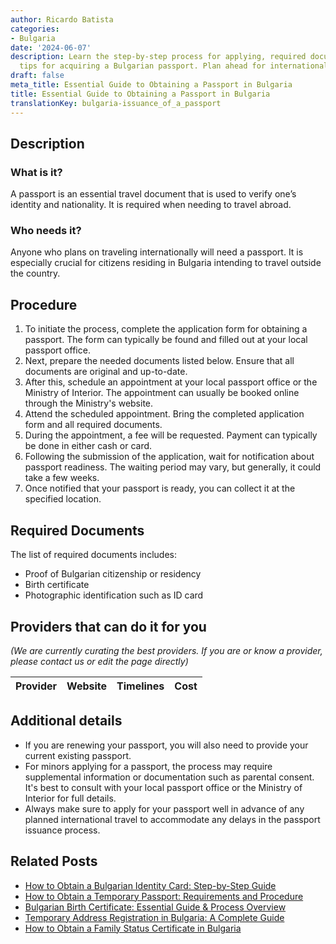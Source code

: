 ```yaml
---
author: Ricardo Batista
categories:
- Bulgaria
date: '2024-06-07'
description: Learn the step-by-step process for applying, required documents, and
  tips for acquiring a Bulgarian passport. Plan ahead for international travel.
draft: false
meta_title: Essential Guide to Obtaining a Passport in Bulgaria
title: Essential Guide to Obtaining a Passport in Bulgaria
translationKey: bulgaria-issuance_of_a_passport
---
```


## Description
### What is it?
A passport is an essential travel document that is used to verify one’s identity and nationality. It is required when needing to travel abroad.

### Who needs it?
Anyone who plans on traveling internationally will need a passport. It is especially crucial for citizens residing in Bulgaria intending to travel outside the country.

## Procedure
1. To initiate the process, complete the application form for obtaining a passport. The form can typically be found and filled out at your local passport office.
2. Next, prepare the needed documents listed below. Ensure that all documents are original and up-to-date.
3. After this, schedule an appointment at your local passport office or the Ministry of Interior. The appointment can usually be booked online through the Ministry's website.
4. Attend the scheduled appointment. Bring the completed application form and all required documents.
5. During the appointment, a fee will be requested. Payment can typically be done in either cash or card.
6. Following the submission of the application, wait for notification about passport readiness. The waiting period may vary, but generally, it could take a few weeks.
7. Once notified that your passport is ready, you can collect it at the specified location.

## Required Documents
The list of required documents includes:
- Proof of Bulgarian citizenship or residency
- Birth certificate
- Photographic identification such as ID card

## Providers that can do it for you

_(We are currently curating the best providers. If you are or know a provider, please contact us or edit the page directly)_

| Provider        |     Website     |     Timelines    |       Cost      |
| :-------------: | :-------------: |  :-------------: | :-------------: |

## Additional details
- If you are renewing your passport, you will also need to provide your current existing passport.
- For minors applying for a passport, the process may require supplemental information or documentation such as parental consent. It's best to consult with your local passport office or the Ministry of Interior for full details.
- Always make sure to apply for your passport well in advance of any planned international travel to accommodate any delays in the passport issuance process.
## Related Posts

- [How to Obtain a Bulgarian Identity Card: Step-by-Step Guide](https://tramitit.com/guides/bulgaria/issuance_of_an_identity_card/)
- [How to Obtain a Temporary Passport: Requirements and Procedure](https://tramitit.com/guides/bulgaria/issuance_of_a_temporary_passport/)
- [Bulgarian Birth Certificate: Essential Guide & Process Overview](https://tramitit.com/guides/bulgaria/issuance_of_a_birth_certificate/)
- [Temporary Address Registration in Bulgaria: A Complete Guide](https://tramitit.com/guides/bulgaria/temporary_address_registration/)
- [How to Obtain a Family Status Certificate in Bulgaria](https://tramitit.com/guides/bulgaria/issuance_of_a_family_status_certificate/)